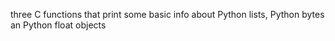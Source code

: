 three C functions that print some basic info about Python lists, Python bytes an Python float objects
